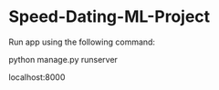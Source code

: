 # Speed-Dating-ML-Project

Run app using the following command:

python manage.py runserver 

localhost:8000

